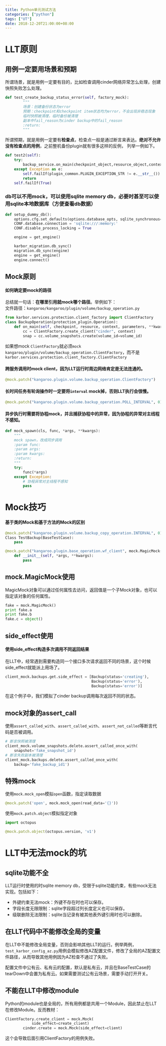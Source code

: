 ```yaml
---
title: Python单元测试方法
categories: ["python"]
tags: ["UT"]
date: 2018-12-20T21:00:00+08:00
---
```


# LLT原则
## 用例一定要用场景和预期
所谓场景，就是用例一定要有目的，比如检查调用cinder网络异常怎么处理，创建快照失败怎么处理。
```python
def test_create_backup_status_error(self, factory_mock):
        """
        场景：创建备份状态为error
        预期：checkpoint和checkpoint item状态均为error，不会出现非稳态现象
        临时快照被清理，临时备份被清理
        副本中fail_reason为cinder backup中的fail_reason
        :return:
        """
```
所谓预期，就是用例一定要有**检查点**，检查点一般是通过断言来表达。**绝对不允许没有检查点的用例**，之前整机备份plugin就有很多这样的反例，
列举一例如下。
```python
def test2(self):
    try:
        backup_service.on_main(checkpoint_object,resource_object,context_object,None)
    except Exception as e:
        self.failIf(plugin_common.PLUGIN_EXCEPTION_STR != e.__str__())
        return
    self.failIf(True)
```
### db可以不用mock，可以使用sqlite memory db，必要时甚至可以使用sqlite本地数据库（方便查看db数据）
```python
def setup_dummy_db():
    options.cfg.set_defaults(options.database_opts, sqlite_synchronous=False)
    CONF.database.connection = 'sqlite:///:memory:'
    CONF.disable_process_locking = True

    engine = get_engine()

    karbor_migration.db_sync()
    migration.db_sync(engine)
    engine = get_engine()
    engine.connect()
```

## Mock原则
#### 如何确定要mock的路径<br>
总结就一句话：**在哪里引用就mock哪个路径**。举例如下：<br>
文件路径：```kangaroo/kangaroo/plugin/volume/backup_operation.py```<br>
```python
from karbor.services.protection.client_factory import ClientFactory
class BackupOperation(protection_plugin.Operation):
    def on_main(self, checkpoint, resource, context, parameters, **kwargs):
        cc = ClientFactory.create_client("cinder", context)
        snap = cc.volume_snapshots.create(volume_id=volume_id)
```

如果想mock ```ClientFactory```就必须```mock kangaroo/plugin/volume/backup_operation.ClientFactory```，而不是```karbor.services.protection.client_factory.ClientFactory```

#### 跨服务调用时mock client，因为LLT运行时周边网络肯定是无法连通的。
```python
@mock.patch("kangaroo.plugin.volume.backup_operation.ClientFactory")
```
#### 长时间任务有轮询操作时**一定要将```interval``` mock掉**，否则LLT执行会很慢。
```python
@mock.patch("kangaroo.plugin.volume.backup_operation.POLL_INTERVAL", 0)
```
#### 异步执行时需要将协程mock，并且捕获协程中的异常，因为协程的异常对主线程不感知。
```python
def mock_spawn(cls, func, *args, **kwargs):
    """
    mock spawn，改成同步调用
    :param func:
    :param args:
    :param kwargs:
    :return:
    """
    try:
        func(*args)
    except Exception:
        # 协程异常对主线程不感知
        pass
```

# Mock技巧
#### 基于类的Mock和基于方法的Mock的区别
```python
@mock.patch("kangaroo.plugin.volume.backup_copy_operation.INTERVAL", 0)
Class TestBackup(BaseTestCase):
    pass
```
```python
@mock.patch("kangaroo.plugin.base_operation.wf_client", mock.MagicMock())
    def __init__(self, *args, **kwargs):
        pass
```

## mock.MagicMock使用

MagicMock对象可以通过任何属性去访问，返回值是一个子Mock对象，也可以指定该对象的任何属性。
```python
fake = mock.MagicMock()
print fake.a
print fake.b
fake.c = object()
```
## side_effect使用

#### 使用side_effect构造多次调用不同返回结果

在LLT中，经常遇到需要构造同一个接口多次请求返回不同的场景，这个时候side_effect就能派上用场了。
```python
client_mock.backups.get.side_effect = [Backup(status='creating'),
                                       Backup(status='error'),
                                       Backup(status='error')]
```
在这个例子中，我们模拟了cinder backup调用每次返回不同的状态。

## mock对象的assert_call

使用```assert_called_with```、```assert_called_with```、```assert_not_called```等断言代码是否被调用。

```python
# 断言快照被清理
client_mock.volume_snapshots.delete.assert_called_once_with(
    snapshot='fake_snapshot_id')
# 断言失败副本被清理
client_mock.backups.delete.assert_called_once_with(
    backup='fake_backup_id1')
```

## 特殊mock

使用`mock.mock_open`模拟`open`函数，指定读取数据

```python
@mock.patch('open', mock.mock_open(read_data='{}'))
```

使用`mock.patch.object`模拟指定对象

```python
import octopus

@mock.patch.object(octopus.version, 'v1')
```

# LLT中无法mock的坑

## sqlite功能不全
LLT运行时使用的时sqlite memory db，受限于sqlite功能约束，有些mock无法实现。包括如下：

- 外键约束无法mock：外键不存在时也可以保存。
- 字段长度无限限制：sqlite字段超过列长度定义也可以保存。
- 级联删除无法限制：sqlite当记录有被其他表外键引用时也可以删除。

## 在LLT代码中不能修改全局的变量
在LLT中不能修改全局变量，否则会影响其他LLT的运行。例举两例，```test_karbor_config_az.py```用例会模拟修改AZ配置文件，修改了全局的AZ配置文件路径，从而导致其他用例因为AZ检查不通过了失败。

配置文件中公有云、私有云的配置，默认是私有云，并且在BaseTestCase的tearDown中会置为私有云。如果需要测试公有云场景，需要手动打开开关。

## 不能在LLT中修改module
Python的module也是全局的，所有用例都是共用一个Module，因此禁止在LLT在修改Module。反而教材：
```python
ClientFactory.create_client = mock.Mock(
            side_effect=create_client)
        cinder.create = mock.Mock(side_effect=client)
```
这个会导致后面引用ClientFactory的用例失败。
